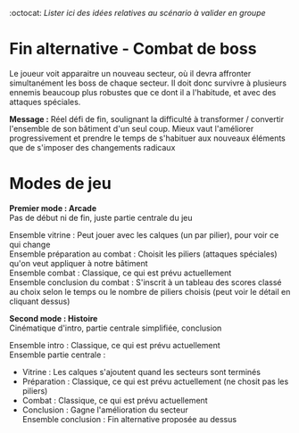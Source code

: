 :octocat: *Lister ici des idées relatives au scénario à valider en groupe*

# Fin alternative - Combat de boss

Le joueur voit apparaitre un nouveau secteur, où il devra affronter simultanément les boss de chaque secteur. Il doit donc survivre à plusieurs ennemis beaucoup plus robustes que ce dont il a l'habitude, et avec des attaques spéciales. 

**Message :** Réel défi de fin, soulignant la difficulté à transformer / convertir l'ensemble de son bâtiment d'un seul coup. Mieux vaut l'améliorer progressivement et prendre le temps de s'habituer aux nouveaux éléments que de s'imposer des changements radicaux


# Modes de jeu

**Premier mode : Arcade**  
Pas de début ni de fin, juste partie centrale du jeu

Ensemble vitrine : Peut jouer avec les calques (un par pilier), pour voir ce qui change  
Ensemble préparation au combat : Choisit les piliers (attaques spéciales) qu'on veut appliquer à notre bâtiment  
Ensemble combat : Classique, ce qui est prévu actuellement  
Ensemble conclusion du combat : S'inscrit à un tableau des scores classé au choix selon le temps ou le nombre de piliers choisis (peut voir le détail en cliquant dessus)

**Second mode : Histoire**  
Cinématique d'intro, partie centrale simplifiée, conclusion

Ensemble intro : Classique, ce qui est prévu actuellement  
Ensemble partie centrale :  
- Vitrine : Les calques s'ajoutent quand les secteurs sont terminés  
- Préparation : Classique, ce qui est prévu actuellement  (ne chosit pas les piliers)  
- Combat : Classique, ce qui est prévu actuellement  
- Conclusion : Gagne l'amélioration du secteur  
Ensemble conclusion : Fin alternative proposée au dessus
